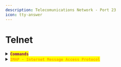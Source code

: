 ```yaml
---
description: Telecomunications Network - Port 23
icon: tty-answer
---
```


# Telnet

<details>

<summary><mark style="color:purple;"><strong><code>Commands</code></strong></mark></summary>

{% code title="Escape Characters" %}
```
CTRL + ]
```
{% endcode %}

</details>

<details>

<summary><mark style="color:orange;"><strong><code>IMAP - Internet Message Access Protocol</code></strong></mark></summary>

* <mark style="color:purple;">Uses</mark> <mark style="color:orange;">**`Port 143`**</mark> <mark style="color:purple;">by default.</mark>

<kbd><mark style="color:orange;">**`Custom Client PoC`**<mark style="color:orange;"></kbd>

{% code title="Connect" %}
```sh
telnet <URL> 143
```
{% endcode %}

{% code title="Login" %}
```bash
a1 LOGIN <Username> <Password>
```
{% endcode %}

{% code title="List all" %}
```sh
a2 LIST "" "*"
```
{% endcode %}

{% code title="Select Mailbox" %}
```sh
a3 EXAMINE INBOX
```
{% endcode %}

{% code title="Fetch the first message" %}
```
a4 FETCH 1 BODY[]
```
{% endcode %}

</details>
